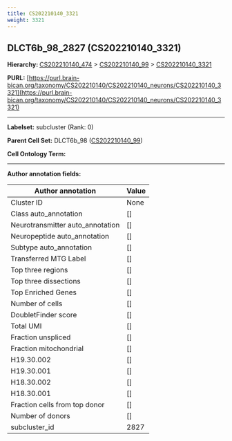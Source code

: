 ```yaml
---
title: CS202210140_3321
weight: 3321
---
```

## DLCT6b_98_2827 (CS202210140_3321)
<b>Hierarchy: </b>
[CS202210140_474](../CS202210140_474) >
[CS202210140_99](../CS202210140_99) >
[CS202210140_3321](../CS202210140_3321)

**PURL:** [https://purl.brain-bican.org/taxonomy/CS202210140/CS202210140_neurons/CS202210140_3321](https://purl.brain-bican.org/taxonomy/CS202210140/CS202210140_neurons/CS202210140_3321)

---


**Labelset:** subcluster (Rank: 0)

**Parent Cell Set:** DLCT6b_98 ([CS202210140_99](../CS202210140_99))



**Cell Ontology Term:** 

[MARKER GENES.]: #


---

[TRANSFERRED ANNOTATIONS.]: #


[AUTHOR ANNOTATION FIELDS.]: #


**Author annotation fields:**

| Author annotation | Value |
|-------------------|-------|
|Cluster ID|None|
|Class auto_annotation|[]|
|Neurotransmitter auto_annotation|[]|
|Neuropeptide auto_annotation|[]|
|Subtype auto_annotation|[]|
|Transferred MTG Label|[]|
|Top three regions|[]|
|Top three dissections|[]|
|Top Enriched Genes|[]|
|Number of cells|[]|
|DoubletFinder score|[]|
|Total UMI|[]|
|Fraction unspliced|[]|
|Fraction mitochondrial|[]|
|H19.30.002|[]|
|H19.30.001|[]|
|H18.30.002|[]|
|H18.30.001|[]|
|Fraction cells from top donor|[]|
|Number of donors|[]|
|subcluster_id|2827|
